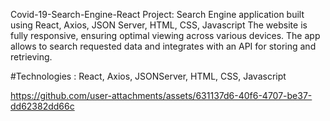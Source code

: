 Covid-19-Search-Engine-React Project: 
Search Engine application built using React, Axios, JSON Server, HTML, CSS, Javascript 
The website is fully responsive, ensuring optimal viewing across various devices. 
The app allows to search requested data and integrates with an API for storing and retrieving.

#Technologies : React, Axios, JSONServer, HTML, CSS, Javascript


https://github.com/user-attachments/assets/631137d6-40f6-4707-be37-dd62382dd66c

